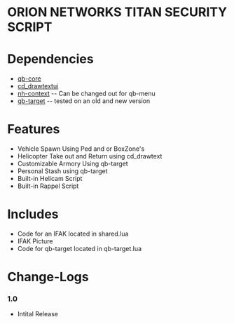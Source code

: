 # ORION NETWORKS TITAN SECURITY SCRIPT

# Dependencies
* [qb-core](https://github.com/qbcore-framework/qb-core)
* [cd_drawtextui](https://github.com/dsheedes/cd_drawtextui)
* [nh-context](https://github.com/nerohiro/nh-context) -- Can be changed out for qb-menu
* [qb-target](https://github.com/BerkieBb/qb-target)    -- tested on an old and new version

# Features
* Vehicle Spawn Using Ped and or BoxZone's
* Helicopter Take out and Return using cd_drawtext
* Customizable Armory Using qb-target
* Personal Stash using qb-target
* Built-in Helicam Script
* Built-in Rappel Script

# Includes 
* Code for an IFAK located in shared.lua
* IFAK Picture
* Code for qb-target located in qb-target.lua

# Change-Logs

### 1.0
* Intital Release
